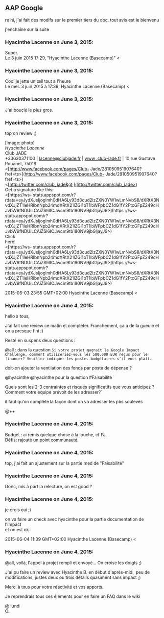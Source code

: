 ## AAP Google



re hi, j'ai fait des modifs sur le premier tiers du doc. tout avis est le
bienvenu  
  
j'enchaîne sur la suite



### **Hyacinthe Lacenne** on June 3, 2015:



Super.  
Le 3 juin 2015 17:29, "Hyacinthe Lacenne (Basecamp)" &lt;



### **Hyacinthe Lacenne** on June 3, 2015:



Cool je jette un œil tout a l'heure  
Le mer. 3 juin 2015 à 17:39, Hyacinthe Lacenne (Basecamp) &lt;



### **Hyacinthe Lacenne** on June 3, 2015:



J'ai bouclé le plus gros.



### **Hyacinthe Lacenne** on June 3, 2015:



top on review ;)  
  
[image: photo]  
*Hyacinthe Lacenne*  
Club JADE  
+33630371100 | [lacenne@clubjade.fr](mailto:lacenne@clubjade.fr) | [www
.club-jade.fr](http://www.club-jade.fr) | 10 rue Gustave  
Rouanet, 75018  
&lt;[http://www.facebook.com/pages/Club-
Jade/281050951907640?fref=ts&gt;](http://www.facebook.com/pages/Club-
Jade/281050951907640?fref=ts>)  
&lt;[http://twitter.com/club_jade&gt;](http://twitter.com/club_jade>)  
Get a signature like this:  
&lt;[https://ws-
stats.appspot.com/r?rdata=eyJydXJsIjogImh0dHA6Ly93d3cud2lzZXN0YW1wLmNvbS8/dXRtX3NvdXJjZT1leHRlbnNpb24mdXRtX21lZGl1bT1lbWFpbCZ1dG1fY2FtcGFpZ249cHJvbW9fNDUiLCAiZSI6ICJwcm9tb180NV9jbGljayJ9&gt;](https
://ws-
stats.appspot.com/r?rdata=eyJydXJsIjogImh0dHA6Ly93d3cud2lzZXN0YW1wLmNvbS8/dXRtX3NvdXJjZT1leHRlbnNpb24mdXRtX21lZGl1bT1lbWFpbCZ1dG1fY2FtcGFpZ249cHJvbW9fNDUiLCAiZSI6ICJwcm9tb180NV9jbGljayJ9>)  
Click  
here!  
&lt;[https://ws-
stats.appspot.com/r?rdata=eyJydXJsIjogImh0dHA6Ly93d3cud2lzZXN0YW1wLmNvbS8/dXRtX3NvdXJjZT1leHRlbnNpb24mdXRtX21lZGl1bT1lbWFpbCZ1dG1fY2FtcGFpZ249cHJvbW9fNDUiLCAiZSI6ICJwcm9tb180NV9jbGljayJ9&gt;](https
://ws-
stats.appspot.com/r?rdata=eyJydXJsIjogImh0dHA6Ly93d3cud2lzZXN0YW1wLmNvbS8/dXRtX3NvdXJjZT1leHRlbnNpb24mdXRtX21lZGl1bT1lbWFpbCZ1dG1fY2FtcGFpZ249cHJvbW9fNDUiLCAiZSI6ICJwcm9tb180NV9jbGljayJ9>)  
  
2015-06-03 23:55 GMT+02:00 Hyacinthe Lacenne (Basecamp) &lt;



### **Hyacinthe Lacenne** on June 4, 2015:



hello à tous,  
  
J'ai fait une review ce matin et compléter. Franchement, ça a de la gueule et
on a presque fini ;)  
  
Reste en suspens deux questions :  
  
@all : dans la question `Si votre projet gagnait le Google Impact Challenge,
comment utiliseriez-vous les 500,000 EUR reçus pour le financer? Veuillez
indiquer les postes budgétaires s’il vous plaît.`  
  
doit-on ajouter la ventilation des fonds par poste de dépense ?  
  
@hyacinthe @hyacinthe pour la question #Faisabilité `

Quels sont les 2-3 contraintes et risques significatifs que vous anticipez ?
Comment votre équipe prévoit de les adresser?`

il faut qu'on complète la façon dont on va adresser les pbs soulevés

  

@++



### **Hyacinthe Lacenne** on June 4, 2015:



Budget : ai remis quelque chose à la louche, cf PJ.  
Défis: rajouté un point communauté.



### **Hyacinthe Lacenne** on June 4, 2015:



top, j'ai fait un ajustement sur la partie med de "Faisabilité"



### **Hyacinthe Lacenne** on June 4, 2015:



Donc, mis à part la relecture, on est good ?



### **Hyacinthe Lacenne** on June 4, 2015:



je crois oui ;)  
  
on va faire un check avec hyacinthe pour la partie documentation de l'impact  
et on est ok  
  
2015-06-04 11:39 GMT+02:00 Hyacinthe Lacenne (Basecamp) &lt;



### **Hyacinthe Lacenne** on June 4, 2015:



@all, voilà, l'appel à projet rempli et envoyé... On croise les doigts ;)  
  
J'ai pu faire un review avec Hyacinthe B. en début d'après-midi, peu de
modifications, justes deux ou trois détails quasiment sans impact ;)  
  
Merci à tous pour votre réactivité et vos apports.  
  
Je reprendrais tous ces éléments pour en faire un FAQ dans le wiki  
  
@ lundi  
O.



